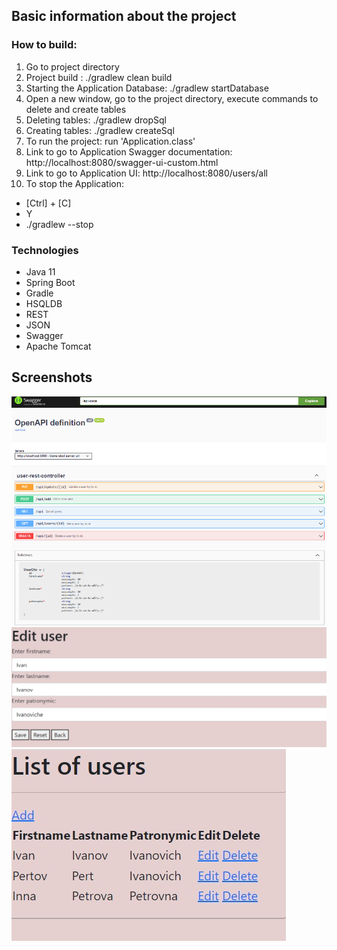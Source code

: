  
## Basic information about the project

### How to build:
1. Go to project directory
2. Project build : ./gradlew clean build
3. Starting the Application Database: ./gradlew startDatabase
4. Open a new window, go to the project directory, execute commands to delete and create tables
5. Deleting tables: ./gradlew dropSql
6. Creating tables: ./gradlew createSql
7. To run the project: run 'Application.class'
8. Link to go to Application Swagger documentation: http://localhost:8080/swagger-ui-custom.html
9. Link to go to Application UI: http://localhost:8080/users/all
10. To stop the Application:
  - [Ctrl] + [C] 
  - Y
  - ./gradlew --stop

### Technologies
- Java 11
- Spring Boot
- Gradle
- HSQLDB
- REST
- JSON
- Swagger
- Apache Tomcat

## Screenshots
![swagger-ui](./img/swagger.jpg)
![edit user](./img/edit.jpg)
![users](./img/users.jpg)








